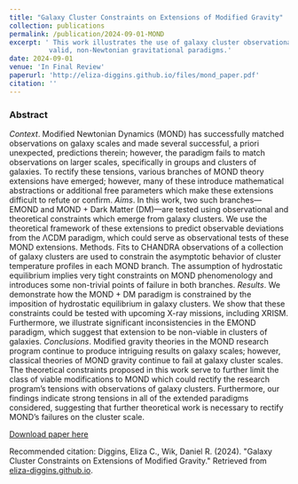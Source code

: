 ```yaml
---
title: "Galaxy Cluster Constraints on Extensions of Modified Gravity"
collection: publications
permalink: /publication/2024-09-01-MOND
excerpt: ' This work illustrates the use of galaxy cluster observational constraints to reduce the parameter space of
          valid, non-Newtonian gravitational paradigms.'
date: 2024-09-01
venue: 'In Final Review'
paperurl: 'http://eliza-diggins.github.io/files/mond_paper.pdf'
citation: ''
---
```


<h3> Abstract </h3>
<p>
<i>Context</i>. Modified Newtonian Dynamics (MOND) has successfully matched observations on galaxy scales and made several successful,
a priori unexpected, predictions therein; however, the paradigm fails to match observations on larger scales, specifically in groups
and clusters of galaxies. To rectify these tensions, various branches of MOND theory extensions have emerged; however, many of
these introduce mathematical abstractions or additional free parameters which make these extensions difficult to refute or confirm.
<i>Aims</i>. In this work, two such branches—EMOND and MOND + Dark Matter (DM)—are tested using observational and theoretical
constraints which emerge from galaxy clusters. We use the theoretical framework of these extensions to predict observable deviations
from the ΛCDM paradigm, which could serve as observational tests of these MOND extensions.
Methods. Fits to CHANDRA observations of a collection of galaxy clusters are used to constrain the asymptotic behavior of cluster
temperature profiles in each MOND branch. The assumption of hydrostatic equilibrium implies very tight constraints on MOND
phenomenology and introduces some non-trivial points of failure in both branches.
<i>Results</i>. We demonstrate how the MOND + DM paradigm is constrained by the imposition of hydrostatic equilibrium in galaxy
clusters. We show that these constraints could be tested with upcoming X-ray missions, including XRISM. Furthermore, we illustrate
significant inconsistencies in the EMOND paradigm, which suggest that extension to be non-viable in clusters of galaxies.
<i>Conclusions</i>. Modified gravity theories in the MOND research program continue to produce intriguing results on galaxy scales;
however, classical theories of MOND gravity continue to fail at galaxy cluster scales. The theoretical constraints proposed in this
work serve to further limit the class of viable modifications to MOND which could rectify the research program’s tensions with
observations of galaxy clusters. Furthermore, our findings indicate strong tensions in all of the extended paradigms considered,
suggesting that further theoretical work is necessary to rectify MOND’s failures on the cluster scale.
</p>

[Download paper here](/files/mond_paper.pdf)

Recommended citation: Diggins, Eliza C., Wik, Daniel R. (2024). "Galaxy Cluster Constraints on Extensions of Modified Gravity." Retrieved from <a href="eliza-diggins.github.io">eliza-diggins.github.io</a>. 